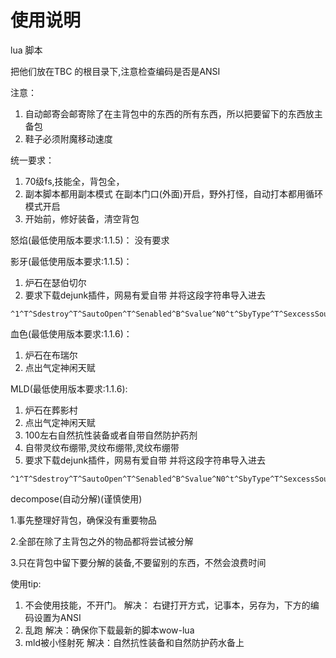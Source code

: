 # 使用说明
lua 脚本

把他们放在TBC 的根目录下,注意检查编码是否是ANSI

注意：
1. 自动邮寄会邮寄除了在主背包中的东西的所有东西，所以把要留下的东西放主备包
2. 鞋子必须附魔移动速度

统一要求： 
1. 70级fs,技能全，背包全，
2. 副本脚本都用副本模式 在副本门口(外面)开启，野外打怪，自动打本都用循环模式开启
3. 开始前，修好装备，清空背包

怒焰(最低使用版本要求:1.1.5)：
没有要求

影牙(最低使用版本要求:1.1.5)：
1. 炉石在瑟伯切尔
2. 要求下载dejunk插件，网易有爱自带 并将这段字符串导入进去
~~~
^1^T^Sdestroy^T^SautoOpen^T^Senabled^B^Svalue^N0^t^SbyType^T^SexcessSoulShards^T^Senabled^b^Svalue^N3^t^SpetsAlreadyCollected^b^StoysAlreadyCollected^b^SitemLevelRange^T^Smax^N1^Smin^N1^Senabled^b^t^t^Signore^T^Smiscellaneous^B^Scosmetic^b^Sglyphs^B^Stradeable^B^SequipmentSets^B^Srecipes^b^Sgems^B^SbindsWhenEquipped^b^Sconsumables^B^Sreadable^B^Ssoulbound^b^SitemEnhancements^B^StradeGoods^B^SquestItems^B^SbattlePets^B^Sreagents^B^t^SautoStart^T^Senabled^b^Svalue^N0^t^Sexclusions^T^t^SbelowPrice^T^Senabled^B^Svalue^N5000^t^SbyQuality^T^Spoor^B^Sepic^b^Scommon^b^Suncommon^B^Srare^B^t^Sinclusions^T^S3385^B^S4606^B^S1210^B^S5635^B^S1205^B^S5254^B^S1712^B^S12223^B^S1015^B^S3012^B^S929^B^S9788^B^S3770^B^S3301^B^S9779^B^t^t^Ssell^T^Sauto^B^Sexclusions^T^t^SbyQuality^T^Spoor^B^Sepic^b^Scommon^b^Suncommon^b^Srare^b^t^Sinclusions^T^S25429^B^S25431^B^S8766^B^S8952^B^S17058^B^S27858^B^S17057^B^S24477^B^t^SautoOpen^b^Signore^T^Stradeable^B^Scosmetic^B^Sglyphs^B^Srecipes^B^SequipmentSets^B^Sgems^B^SbindsWhenEquipped^B^Smiscellaneous^B^Sconsumables^B^Sreadable^B^Ssoulbound^B^SitemEnhancements^B^StradeGoods^B^SquestItems^B^SbattlePets^B^Sreagents^B^t^SbelowPrice^T^Senabled^b^Svalue^N2^t^SsafeMode^b^SbyType^T^Sunsuitable^b^SitemLevelRange^T^Smax^N1^Smin^N1^Senabled^b^t^t^t^Sversion^N3^Sgeneral^T^SuseGuildRepair^B^SautoRepair^b^Schat^T^Sdestroy^B^Sframe^SChatFrame1^Senabled^B^Ssell^B^Sverbose^b^Sreason^b^t^t^t^^
~~~

血色(最低使用版本要求:1.1.6)：
1. 炉石在布瑞尔
2. 点出气定神闲天赋

MLD(最低使用版本要求:1.1.6):
1. 炉石在葬影村
2. 点出气定神闲天赋
3. 100左右自然抗性装备或者自带自然防护药剂
4. 自带灵纹布绷带,灵纹布绷带,灵纹布绷带
5. 要求下载dejunk插件，网易有爱自带 并将这段字符串导入进去
~~~
^1^T^Sdestroy^T^SautoOpen^T^Senabled^B^Svalue^N0^t^SbyType^T^SexcessSoulShards^T^Senabled^b^Svalue^N3^t^SpetsAlreadyCollected^b^StoysAlreadyCollected^b^SitemLevelRange^T^Smax^N1^Smin^N1^Senabled^b^t^t^Signore^T^Srecipes^b^Scosmetic^B^Sglyphs^B^Smiscellaneous^B^SequipmentSets^B^Sgems^b^Stradeable^B^SbindsWhenEquipped^b^Sconsumables^B^Sreadable^B^Ssoulbound^b^SitemEnhancements^B^StradeGoods^B^SquestItems^B^SbattlePets^B^Sreagents^B^t^SautoStart^T^Senabled^b^Svalue^N0^t^Sexclusions^T^t^SbelowPrice^T^Senabled^B^Svalue^N4055^t^SbyQuality^T^Spoor^B^Sepic^b^Scommon^b^Suncommon^b^Srare^b^t^Sinclusions^T^S4625^B^S1645^B^S5635^B^S4422^B^S6149^B^S20763^B^S9779^B^S2453^B^S8836^B^S5254^B^S3936^B^S4599^B^S3928^B^S3770^B^S10286^B^S2452^B^S3385^B^S8831^B^S1210^B^S3818^B^S1710^B^S4637^B^S3358^B^S3938^B^S1712^B^S2450^B^S1015^B^S2447^B^S1205^B^S3671^B^S4421^B^S10312^B^S4419^B^S4608^B^S785^B^S12223^B^S20976^B^S3819^B^S3357^B^S765^B^S1707^B^S3676^B^S3012^B^S929^B^S4606^B^S8029^B^S3301^B^S9788^B^t^t^Ssell^T^Sauto^B^Sexclusions^T^t^SbyQuality^T^Spoor^B^Sepic^b^Scommon^b^Suncommon^b^Srare^b^t^Sinclusions^T^S25429^B^S24477^B^S8766^B^S8952^B^S17058^B^S17057^B^S25431^B^S27858^B^t^SautoOpen^b^Signore^T^Stradeable^B^Scosmetic^B^Sglyphs^B^Srecipes^B^SequipmentSets^B^Sgems^B^SbindsWhenEquipped^B^Smiscellaneous^B^Sconsumables^B^Sreadable^B^Ssoulbound^B^SitemEnhancements^B^StradeGoods^B^SquestItems^B^SbattlePets^B^Sreagents^B^t^SbelowPrice^T^Senabled^b^Svalue^N2^t^SsafeMode^b^SbyType^T^Sunsuitable^b^SitemLevelRange^T^Smax^N1^Smin^N1^Senabled^b^t^t^t^Sversion^N3^Sgeneral^T^SuseGuildRepair^B^SautoRepair^b^Schat^T^Sdestroy^B^Sframe^SChatFrame1^Senabled^B^Ssell^B^Sverbose^b^Sreason^b^t^t^t^^
~~~


decompose(自动分解)(谨慎使用)

1.事先整理好背包，确保没有重要物品

2.全部在除了主背包之外的物品都将尝试被分解

3.只在背包中留下要分解的装备,不要留别的东西，不然会浪费时间





使用tip:

1. 不会使用技能，不开门。
解决： 右键打开方式，记事本，另存为，下方的编码设置为ANSI
2. 乱跑
解决：确保你下载最新的脚本wow-lua
3. mld被小怪射死
解决：自然抗性装备和自然防护药水备上

